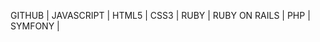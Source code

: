 GITHUB | 
JAVASCRIPT | 
HTML5 | 
CSS3 | 
RUBY | 
RUBY ON RAILS | 
PHP | 
SYMFONY | 













































